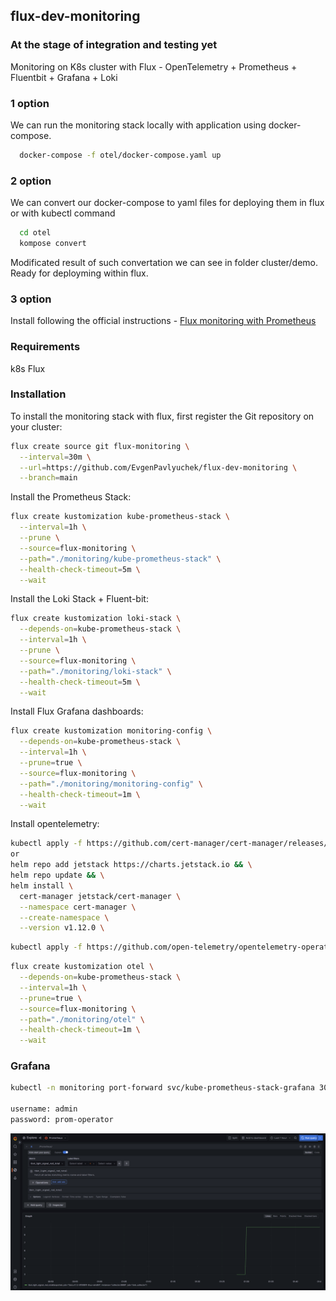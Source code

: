## flux-dev-monitoring

### At the stage of integration and testing yet

Monitoring on K8s cluster with Flux - OpenTelemetry + Prometheus + Fluentbit + Grafana + Loki

### 1 option
We can run the monitoring stack locally with application using docker-compose.
```bash
  docker-compose -f otel/docker-compose.yaml up
```

### 2 option
We can convert our docker-compose to yaml files for deploying them in flux or with kubectl command
```bash
  cd otel
  kompose convert
```
Modificated result of such convertation we can see in folder cluster/demo.
Ready for deployming within flux.

### 3 option

Install following the official instructions - [Flux monitoring with Prometheus](https://fluxcd.io/flux/guides/monitoring/)

### Requirements

k8s
Flux

### Installation
To install the monitoring stack with flux, first register the Git repository on your cluster:

```bash
flux create source git flux-monitoring \
  --interval=30m \
  --url=https://github.com/EvgenPavlyuchek/flux-dev-monitoring \
  --branch=main
```

Install the Prometheus Stack:

```bash
flux create kustomization kube-prometheus-stack \
  --interval=1h \
  --prune \
  --source=flux-monitoring \
  --path="./monitoring/kube-prometheus-stack" \
  --health-check-timeout=5m \
  --wait
```

Install the Loki Stack + Fluent-bit:

```bash
flux create kustomization loki-stack \
  --depends-on=kube-prometheus-stack \
  --interval=1h \
  --prune \
  --source=flux-monitoring \
  --path="./monitoring/loki-stack" \
  --health-check-timeout=5m \
  --wait
```

Install Flux Grafana dashboards:

```bash
flux create kustomization monitoring-config \
  --depends-on=kube-prometheus-stack \
  --interval=1h \
  --prune=true \
  --source=flux-monitoring \
  --path="./monitoring/monitoring-config" \
  --health-check-timeout=1m \
  --wait
```

Install opentelemetry:

```bash
kubectl apply -f https://github.com/cert-manager/cert-manager/releases/download/v1.12.0/cert-manager.crds.yaml
or
helm repo add jetstack https://charts.jetstack.io && \
helm repo update && \
helm install \
  cert-manager jetstack/cert-manager \
  --namespace cert-manager \
  --create-namespace \
  --version v1.12.0 \
```

```bash
kubectl apply -f https://github.com/open-telemetry/opentelemetry-operator/releases/latest/download/opentelemetry-operator.yaml
```

```bash
flux create kustomization otel \
  --depends-on=kube-prometheus-stack \
  --interval=1h \
  --prune=true \
  --source=flux-monitoring \
  --path="./monitoring/otel" \
  --health-check-timeout=1m \
  --wait
```

### Grafana

```bash
kubectl -n monitoring port-forward svc/kube-prometheus-stack-grafana 3000:80

username: admin
password: prom-operator
```

![flux](readme/tbot.png)
